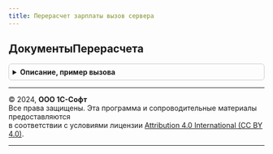 ```yaml
---
title: Перерасчет зарплаты вызов сервера
---
```



## ДокументыПерерасчета
<details style="margin: 1em 0; padding: 0.5em; border: 1px solid #ccc; border-radius: 6px;">

<summary style="font-weight: bold; cursor: pointer;">Описание, пример вызова</summary>

```bsl

// Возвращает структуру, содержащую месяц открытого периода и список документов
// начисления зарплаты в режиме доначисления.
//
// Параметры:
//		Организация		- СправочникСсылка.Организации
//		МесяцНачисления	- Дата
//
// Возвращаемое значение:
//		Структура:
//			* МесяцНачисления	- Дата
//			* Документы			- Массив
//
Функция ДокументыПерерасчета(Организация, МесяцНачисления, Отбор = Неопределено) Экспорт
```

Пример вызова
```bsl
Результат = ПерерасчетЗарплатыВызовСервера.ДокументыПерерасчета(Организация, МесяцНачисления, Отбор);
```
</details>

---

© 2024, **ООО 1С-Софт**  
Все права защищены. Эта программа и сопроводительные материалы предоставляются  
в соответствии с условиями лицензии [Attribution 4.0 International (CC BY 4.0)](https://creativecommons.org/licenses/by/4.0/legalcode).

---
